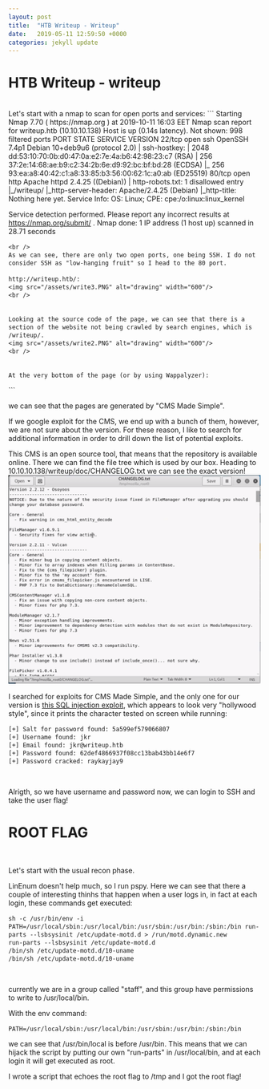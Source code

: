 ```yaml
---
layout: post
title:  "HTB Writeup - Writeup"
date:   2019-05-11 12:59:50 +0000
categories: jekyll update
---
```



# HTB Writeup - writeup     
<br />
Let's start with a nmap to scan for open ports and services:
```
Starting Nmap 7.70 ( https://nmap.org ) at 2019-10-11 16:03 EET
Nmap scan report for writeup.htb (10.10.10.138)
Host is up (0.14s latency).
Not shown: 998 filtered ports
PORT   STATE SERVICE VERSION
22/tcp open  ssh     OpenSSH 7.4p1 Debian 10+deb9u6 (protocol 2.0)
| ssh-hostkey:
|   2048 dd:53:10:70:0b:d0:47:0a:e2:7e:4a:b6:42:98:23:c7 (RSA)
|   256 37:2e:14:68:ae:b9:c2:34:2b:6e:d9:92:bc:bf:bd:28 (ECDSA)
|_  256 93:ea:a8:40:42:c1:a8:33:85:b3:56:00:62:1c:a0:ab (ED25519)
80/tcp open  http    Apache httpd 2.4.25 ((Debian))
| http-robots.txt: 1 disallowed entry
|_/writeup/
|_http-server-header: Apache/2.4.25 (Debian)
|_http-title: Nothing here yet.
Service Info: OS: Linux; CPE: cpe:/o:linux:linux_kernel

Service detection performed. Please report any incorrect results at https://nmap.org/submit/ .
Nmap done: 1 IP address (1 host up) scanned in 28.71 seconds
```
<br />
As we can see, there are only two open ports, one being SSH. I do not consider SSH as "low-hanging fruit" so I head to the 80 port.

http://writeup.htb/:
<img src="/assets/write3.PNG" alt="drawing" width="600"/>
<br />


Looking at the source code of the page, we can see that there is a section of the website not being crawled by search engines, which is /writeup/.
<img src="/assets/write2.PNG" alt="drawing" width="600"/>
<br />


At the very bottom of the page (or by using Wappalyzer):
```
<meta name="Generator" content="CMS Made Simple - Copyright (C) 2004-2019. All rights reserved." />
```
<br />


we can see that the pages are generated by "CMS Made Simple".

If we google exploit for the CMS, we end up with a bunch of them, however, we are not sure about the version. For these reason, I like to search for additional information in order to drill down the list of potential exploits.

This CMS is an open source tool, that means that the repository is available online. There we can find the file tree which is used by our box.
Heading to 10.10.10.138/writeup/doc/CHANGELOG.txt we can see the exact version!
<img src="/assets/write1.PNG" alt="drawing" width="600"/>
<br />



I searched for exploits for CMS Made Simple, and the only one for our version is [this SQL injection exploit]([https://www.exploit-db.com/exploits/46635]), which appears to look very "hollywood style", since it prints the character tested on screen while running:

```
[+] Salt for password found: 5a599ef579066807
[+] Username found: jkr
[+] Email found: jkr@writeup.htb
[+] Password found: 62def4866937f08cc13bab43bb14e6f7
[+] Password cracked: raykayjay9

```
<br />


Alrigth, so we have username and password now, we can login to SSH and take the user flag!
<br />


# ROOT FLAG
<br />

Let's start with the usual recon phase.

LinEnum doesn't help much, so I run pspy. Here we can see that there a couple of interesting thinhs that happen when a user logs in, in fact at each login, these commands get executed:
```
sh -c /usr/bin/env -i PATH=/usr/local/sbin:/usr/local/bin:/usr/sbin:/usr/bin:/sbin:/bin run-parts --lsbsysinit /etc/update-motd.d > /run/motd.dynamic.new
run-parts --lsbsysinit /etc/update-motd.d
/bin/sh /etc/update-motd.d/10-uname
/bin/sh /etc/update-motd.d/10-uname

```
<br />


currently we are in a group called "staff", and this group have permissions to write to /usr/local/bin.

With the env command:
```
PATH=/usr/local/sbin:/usr/local/bin:/usr/sbin:/usr/bin:/sbin:/bin
```
we can see that /usr/bin/local is before /usr/bin. This means that we can hijack the script by putting our own "run-parts" in /usr/local/bin, and at each login it will get executed as root.

I wrote a script that echoes the root flag to /tmp and I got the root flag!

